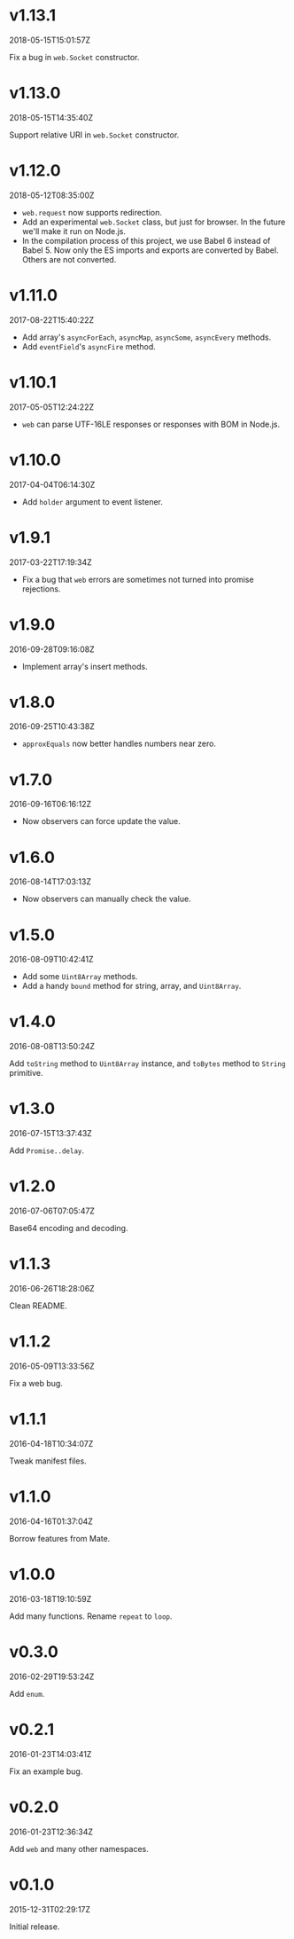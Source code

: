 v1.13.1
=======

2018-05-15T15:01:57Z

Fix a bug in `web.Socket` constructor.

v1.13.0
=======

2018-05-15T14:35:40Z

Support relative URI in `web.Socket` constructor.

v1.12.0
=======

2018-05-12T08:35:00Z

- `web.request` now supports redirection.
- Add an experimental `web.Socket` class, but just for browser. In the future we'll make it run on Node.js.
- In the compilation process of this project, we use Babel 6 instead of Babel 5. Now only the ES imports and exports are converted by Babel. Others are not converted.

v1.11.0
=======

2017-08-22T15:40:22Z

- Add array's `asyncForEach`, `asyncMap`, `asyncSome`, `asyncEvery` methods.
- Add `eventField`'s `asyncFire` method.

v1.10.1
=======

2017-05-05T12:24:22Z

- `web` can parse UTF-16LE responses or responses with BOM in Node.js.

v1.10.0
=======

2017-04-04T06:14:30Z

- Add `holder` argument to event listener.

v1.9.1
======

2017-03-22T17:19:34Z

- Fix a bug that `web` errors are sometimes not turned into promise rejections.

v1.9.0
======

2016-09-28T09:16:08Z

- Implement array's insert methods.

v1.8.0
======

2016-09-25T10:43:38Z

- `approxEquals` now better handles numbers near zero.

v1.7.0
======

2016-09-16T06:16:12Z

- Now observers can force update the value.

v1.6.0
======

2016-08-14T17:03:13Z

- Now observers can manually check the value.

v1.5.0
======

2016-08-09T10:42:41Z

- Add some `Uint8Array` methods.
- Add a handy `bound` method for string, array, and `Uint8Array`.

v1.4.0
======

2016-08-08T13:50:24Z

Add `toString` method to `Uint8Array` instance, and `toBytes` method to `String` primitive.

v1.3.0
======

2016-07-15T13:37:43Z

Add `Promise..delay`.

v1.2.0
======

2016-07-06T07:05:47Z

Base64 encoding and decoding.

v1.1.3
======

2016-06-26T18:28:06Z

Clean README.

v1.1.2
======

2016-05-09T13:33:56Z

Fix a web bug.

v1.1.1
======

2016-04-18T10:34:07Z

Tweak manifest files.

v1.1.0
======

2016-04-16T01:37:04Z

Borrow features from Mate.

v1.0.0
======

2016-03-18T19:10:59Z

Add many functions. Rename `repeat` to `loop`.

v0.3.0
======

2016-02-29T19:53:24Z

Add `enum`.

v0.2.1
======

2016-01-23T14:03:41Z

Fix an example bug.

v0.2.0
======

2016-01-23T12:36:34Z

Add `web` and many other namespaces.

v0.1.0
======

2015-12-31T02:29:17Z

Initial release.
